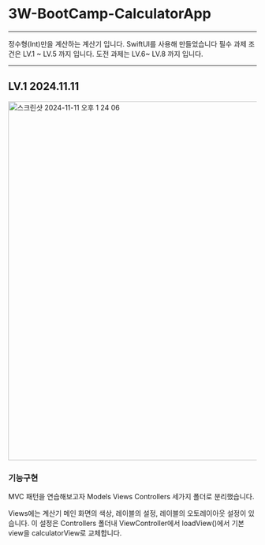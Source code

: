 # 3W-BootCamp-CalculatorApp

****
정수형(Int)만을 계산하는 계산기 입니다.
SwiftUI를 사용해 만들었습니다
필수 과제 조건은 LV.1 ~ LV.5 까지 입니다.
도전 과제는 LV.6~ LV.8 까지 입니다.
****

## LV.1 2024.11.11


<img width="728" alt="스크린샷 2024-11-11 오후 1 24 06" src="https://github.com/user-attachments/assets/2dfd0763-223a-49b1-9168-2b2db8fc9c72">


### 기능구현 
MVC 패턴을 연습해보고자 
Models 
Views
Controllers 세가지 폴더로 분리했습니다. 

Views에는 계산기 메인 화면의 색상, 레이블의 설정, 레이블의 오토레이아웃 설정이 있습니다. 
이 설정은 Controllers 폴더내 ViewController에서 loadView()에서 
기본 view을 calculatorView로 교체합니다.

